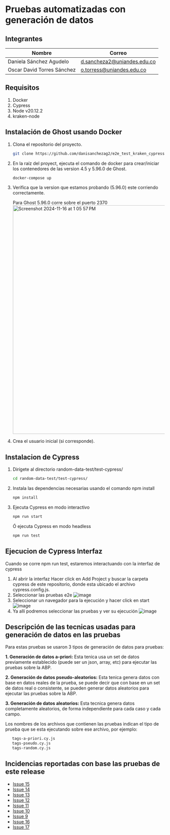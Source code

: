 # Pruebas automatizadas con generación de datos

## Integrantes

| Nombre             | Correo                          |
| ------------------ | ------------------------------- |
| Daniela Sánchez Agudelo | d.sancheza2@uniandes.edu.co  |
| Oscar David Torres Sánchez | o.torress@uniandes.edu.co |

## Requisitos 
1. Docker
2. Cypress
3. Node v20.12.2
4. kraken-node

## Instalación de Ghost usando Docker
1. Clona el repositorio del proyecto.
   
   ```bash
   git clone https://github.com/danisanchezag2/e2e_test_kraken_cypress.git
   
2. En la raíz del proyect, ejecuta el comando de docker para crear/iniciar los contenedores de las version 4.5 y 5.96.0 de Ghost.
   
   ```bash
   docker-compose up
   
3. Verifica que la version que estamos probando (5.96.0) este corriendo correctamente.

   Para Ghost 5.96.0 corre sobre el puerto 2370
   <img width="722" alt="Screenshot 2024-11-16 at 1 05 57 PM" src="https://github.com/user-attachments/assets/9c123f4c-8076-4468-b8f2-765a91b237c1">

4. Crea el usuario inicial (si corresponde).

## Instalacion de Cypress

1. Dirígete al directorio random-data-test/test-cypress/
   
   ```bash
   cd random-data-test/test-cypress/
   
6. Instala las dependencias necesarias usando el comando npm install
   
   ```bash
   npm install
   
7. Ejecuta Cypress en modo interactivo
   
   ```bash
   npm run start
   ```
   
   Ó ejecuta Cypress en modo headless
   
   ```bash
   npm run test
   ```

## Ejecucion de Cypress Interfaz
Cuando se corre npm run test, estaremos interactuando con la interfaz de cypress
1. Al abrir la interfaz Hacer click en Add Project y buscar la carpeta cypress de este repositorio, donde esta ubicado el archivo cypress.config.js.
2. Seleccionar las pruebas e2e ![image](https://github.com/user-attachments/assets/8d8e1923-345e-4d78-87a9-be14f720da08)
3. Seleccionar un navegador para la ejecución y hacer click en start ![image](https://github.com/user-attachments/assets/f1d45e5e-e4b1-4ae1-be38-2933382b9a55)
4. Ya allí podremos seleccionar las pruebas y ver su ejecución ![image](https://github.com/user-attachments/assets/0da7db4c-917f-46d2-b235-8a29fb5bd2a4)


## Descripción de las tecnicas usadas para generación de datos en las pruebas
Para estas pruebas se usaron 3 tipos de generación de datos para pruebas:

**1. Generación de datos a-priori:** Esta tenica usa un set de datos previamente establecido (puede ser un json, array, etc) para ejecutar las pruebas sobre la ABP.

**2. Generación de datos pseudo-aleatorios:** Esta tenica genera datos con base en datos reales de la prueba, se puede decir que con base en un set de datos real o consistente, se pueden generar datos aleatorios para ejecutar las pruebas sobre la ABP.

**3. Generación de datos aleatorios:** Esta tecnica genera datos completamente aleatorios, de forma independiente para cada caso y cada campo.

Los nombres de los archivos que contienen las pruebas indican el tipo de prueba que se esta ejecutando sobre ese archivo, por ejemplo:
```bash
   tags-a-priori.cy.js
   tags-pseudo.cy.js
   tags-random.cy.js
   ```

## Incidencias reportadas con base las pruebas de este release
* [Issue 15](https://github.com/danisanchezag2/e2e_test_kraken_cypress/issues/15)
* [Issue 14](https://github.com/danisanchezag2/e2e_test_kraken_cypress/issues/14)
* [Issue 13](https://github.com/danisanchezag2/e2e_test_kraken_cypress/issues/13)
* [Issue 12](https://github.com/danisanchezag2/e2e_test_kraken_cypress/issues/12)
* [Issue 11](https://github.com/danisanchezag2/e2e_test_kraken_cypress/issues/11)
* [Issue 10](https://github.com/danisanchezag2/e2e_test_kraken_cypress/issues/10)
* [Issue 9](https://github.com/danisanchezag2/e2e_test_kraken_cypress/issues/9)
* [Issue 16](https://github.com/danisanchezag2/e2e_test_kraken_cypress/issues/16)
* [Issue 17](https://github.com/danisanchezag2/e2e_test_kraken_cypress/issues/17)
